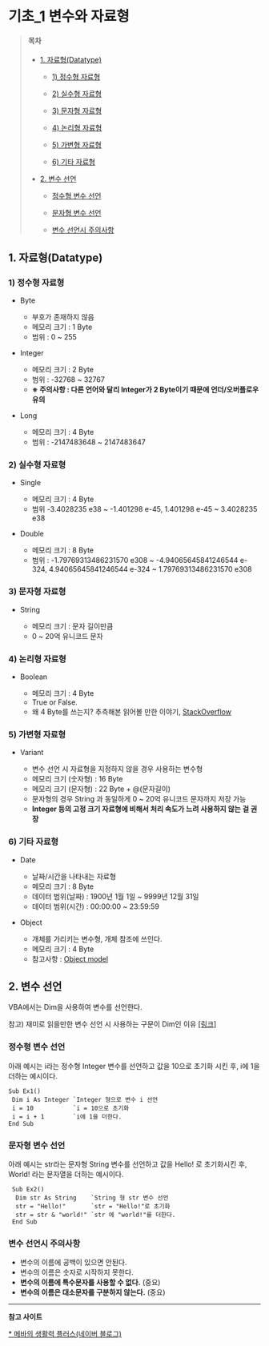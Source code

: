 # 기초_1 변수와 자료형

> #### 목차
>  * [1. 자료형(Datatype)](#1-자료형(datatype))
> 
>    + [1) 정수형 자료형](#1-정수형-자료형)
>    
>    + [2) 실수형 자료형](#2-실수형-자료형)
>    
>    + [3) 문자형 자료형](#3-문자형-자료형)
>    
>    + [4) 논리형 자료형](#4-논리형-자료형)
>    
>    + [5) 가변형 자료형](#5-가변형-자료형)
>    
>    + [6) 기타 자료형](#6-기타-자료형)
> 
>  * [2. 변수 선언](#2-변수-선언)
>  
>    + [정수형 변수 선언](#정수형-변수-선언)
>    
>    + [문자형 변수 선언](#문자형-변수-선언)
>    
>    + [변수 선언시 주의사항](#변수-선언시-주의사항)

## 1. 자료형(Datatype)

### 1) 정수형 자료형
* Byte
 
  + 부호가 존재하지 않음
  + 메모리 크기 : 1 Byte
  + 범위 : 0 ~ 255

* Integer

  + 메모리 크기 : 2 Byte
  + 범위 : -32768 ~ 32767
  + **※ 주의사항 : 다른 언어와 달리 Integer가 2 Byte이기 때문에 언더/오버플로우 유의**

* Long

  + 메모리 크기 : 4 Byte
  + 범위 : -2147483648 ~ 2147483647

### 2) 실수형 자료형

* Single

  + 메모리 크기 : 4 Byte
  + 범위 -3.4028235 e38 ~ -1.401298 e-45, 1.401298 e-45 ~ 3.4028235 e38
  
* Double

  + 메모리 크기 : 8 Byte
  + 범위 : -1.79769313486231570 e308 ~ -4.94065645841246544 e-324, 4.94065645841246544 e-324 ~ 1.79769313486231570 e308

### 3) 문자형 자료형

* String

  + 메모리 크기 : 문자 길이만큼
  + 0 ~ 20억 유니코드 문자

### 4) 논리형 자료형

* Boolean

  + 메모리 크기 : 4 Byte
  + True or False.
  + 왜 4 Byte를 쓰는지? 추측해본 읽어볼 만한 이야기,  [StackOverflow][PS LINK]

[PS LINK]: https://stackoverflow.com/questions/18637364/why-is-booleans-size-in-vba-2-bytes "읽어볼 만한 이야기"

### 5) 가변형 자료형
* Variant

  + 변수 선언 시 자료형을 지정하지 않을 경우 사용하는 변수형
  + 메모리 크기 (숫자형) : 16 Byte
  + 메모리 크기 (문자형) : 22 Byte + @(문자길이)
  + 문자형의 경우 String 과 동일하게 0 ~ 20억 유니코드 문자까지 저장 가능
  + **Integer 등의 고정 크기 자료형에 비해서 처리 속도가 느려 사용하지 않는 걸 권장**

### 6) 기타 자료형

* Date

  + 날짜/시간을 나타내는 자료형
  + 메모리 크기 : 8 Byte
  + 데이터 범위(날짜) : 1900년 1월 1일 ~ 9999년 12월 31일
  + 데이터 범위(시간) : 00:00:00 ~ 23:59:59
  
* Object

  + 개체를 가리키는 변수형, 개체 참조에 쓰인다.
  + 메모리 크기 : 4 Byte 
  + 참고사항 : [Object model](https://github.com/notRoyKim/TIL/blob/main/VBA/%EA%B8%B0%EC%B4%88_2_Object%20model.md "내 git")

## 2. 변수 선언

VBA에서는 Dim을 사용하여 변수를 선언한다.

참고) 재미로 읽을만한 변수 선언 시 사용하는 구문이 Dim인 이유 [[링크]](https://stackoverflow.com/questions/1033507/what-does-dim-stand-for-in-visual-basic-and-basic)

### 정수형 변수 선언

아래 예시는 i라는 정수형 Integer 변수를 선언하고 값을 10으로 초기화 시킨 후, i에 1을 더하는 예시이다.

    Sub Ex1()
     Dim i As Integer `Integer 형으로 변수 i 선언
     i = 10           `i = 10으로 초기화
     i = i + 1        `i에 1을 더한다.
    End Sub
 
 ### 문자형 변수 선언
 
 아래 예시는 str라는 문자형 String 변수를 선언하고 값을 Hello! 로 초기화시킨 후, World! 라는 문자열을 더하는 예시이다.
 
     Sub Ex2()
      Dim str As String    `String 형 str 변수 선언
      str = "Hello!"       `str = "Hello!"로 초기화
      str = str & "world!" `str 에 "world!"를 더한다.
     End Sub
 
 ### 변수 선언시 주의사항
 
 * 변수의 이름에 공백이 있으면 안된다.
 * 변수의 이름은 숫자로 시작하지 못한다.
 * **변수의 이름에 특수문자를 사용할 수 없다.** (중요)
 * **변수의 이름은 대소문자를 구분하지 않는다.** (중요)


---

**참고 사이트**

[ * 메바의 생활력 플러스(네이버 블로그)](https://m.blog.naver.com/alsiss015/221698035253)
